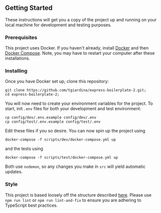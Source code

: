 ## Getting Started

These instructions will get you a copy of the project up and running on your local machine for development and testing purposes.

### Prerequisites

This project uses Docker. If you haven't already, install [Docker](https://docs.docker.com/get-docker/) and then [Docker Compose](https://docs.docker.com/compose/install/). Note, you may have to restart your computer after these installations.

### Installing

Once you have Docker set up, clone this repository:
```
git clone https://github.com/tgiardina/express-boilerplate-2.git;
cd express-boilerplate-2;
```
You will now need to create your environment variables for the project. To start, init `.env` files for both your development and test environment:
```
cp config/dev/.env.example config/dev/.env
cp config/test/.env.example config/test/.env
```
Edit these files if you so desire. You can now spin up the project using
```
docker-compose -f scripts/dev/docker-compose.yml up
```
and the tests using
```
docker-compose -f scripts/test/docker-compose.yml up
```
Both use `nodemon`, so any changes you make in `src` will yield automatic updates.

### Style

This project is based loosely off the structure described [here](https://softwareontheroad.com/ideal-nodejs-project-structure/). Please use `npm run lint` or `npm run lint-and-fix` to ensure you are adhering to TypeScript best practices.